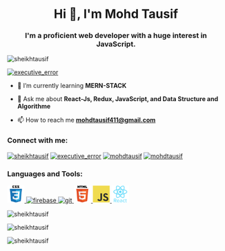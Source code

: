 <h1 align="center">Hi 👋, I'm Mohd Tausif</h1>
<h3 align="center">I'm a proficient web developer with a huge interest in JavaScript.</h3>

<p align="left"> <img src="https://komarev.com/ghpvc/?username=sheikhtausif&label=Profile%20views&color=0e75b6&style=flat" alt="sheikhtausif" /> </p>

<p align="left"> <a href="https://twitter.com/executive_error" target="blank"><img src="https://img.shields.io/twitter/follow/executive_error?logo=twitter&style=for-the-badge" alt="executive_error" /></a> </p>

- 🌱 I’m currently learning **MERN-STACK**

- 💬 Ask me about **React-Js, Redux, JavaScript, and Data Structure and Algorithme**

- 📫 How to reach me **mohdtausif411@gmail.com**

<h3 align="left">Connect with me:</h3>
<p align="left">
<a href="https://dev.to/sheikhtausif" target="blank"><img align="center" src="https://cdn.jsdelivr.net/npm/simple-icons@3.0.1/icons/dev-dot-to.svg" alt="sheikhtausif" height="30" width="40" /></a>
<a href="https://twitter.com/executive_error" target="blank"><img align="center" src="https://raw.githubusercontent.com/rahuldkjain/github-profile-readme-generator/master/src/images/icons/Social/twitter.svg" alt="executive_error" height="30" width="40" /></a>
<a href="https://linkedin.com/in/mohdtausif" target="blank"><img align="center" src="https://raw.githubusercontent.com/rahuldkjain/github-profile-readme-generator/master/src/images/icons/Social/linked-in-alt.svg" alt="mohdtausif" height="30" width="40" /></a>
<a href="https://www.hackerrank.com/mohdtausif" target="blank"><img align="center" src="https://raw.githubusercontent.com/rahuldkjain/github-profile-readme-generator/master/src/images/icons/Social/hackerrank.svg" alt="mohdtausif" height="30" width="40" /></a>
</p>

<h3 align="left">Languages and Tools:</h3>
<p align="left"> <a href="https://www.w3schools.com/css/" target="_blank"> <img src="https://raw.githubusercontent.com/devicons/devicon/master/icons/css3/css3-original-wordmark.svg" alt="css3" width="40" height="40"/> </a> <a href="https://firebase.google.com/" target="_blank"> <img src="https://www.vectorlogo.zone/logos/firebase/firebase-icon.svg" alt="firebase" width="40" height="40"/> </a> <a href="https://git-scm.com/" target="_blank"> <img src="https://www.vectorlogo.zone/logos/git-scm/git-scm-icon.svg" alt="git" width="40" height="40"/> </a> <a href="https://www.w3.org/html/" target="_blank"> <img src="https://raw.githubusercontent.com/devicons/devicon/master/icons/html5/html5-original-wordmark.svg" alt="html5" width="40" height="40"/> </a> <a href="https://developer.mozilla.org/en-US/docs/Web/JavaScript" target="_blank"> <img src="https://raw.githubusercontent.com/devicons/devicon/master/icons/javascript/javascript-original.svg" alt="javascript" width="40" height="40"/> </a> <a href="https://reactjs.org/" target="_blank"> <img src="https://raw.githubusercontent.com/devicons/devicon/master/icons/react/react-original-wordmark.svg" alt="react" width="40" height="40"/> </a> </p>

<p><img align="center" src="https://github-readme-stats.vercel.app/api/top-langs?username=sheikhtausif&show_icons=true&locale=en&layout=compact" alt="sheikhtausif" /></p>

<p><img src="https://github-readme-stats.vercel.app/api?username=sheikhtausif&show_icons=true&locale=en" alt="sheikhtausif" /></p>

<p><img align="left" src="https://github-readme-streak-stats.herokuapp.com/?user=sheikhtausif&" alt="sheikhtausif" /></p>
